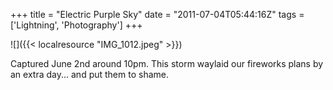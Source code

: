 +++
title = "Electric Purple Sky"
date = "2011-07-04T05:44:16Z"
tags = ['Lightning', 'Photography']
+++

![]({{< localresource "IMG_1012.jpeg" >}})

Captured June 2nd around 10pm. This storm waylaid our fireworks plans by an
extra day... and put them to shame.

